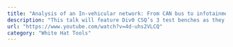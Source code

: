 ```yaml
---
title: "Analysis of an In-vehicular network: From CAN bus to infotainment"
description: "This talk will feature Div0 CSQ’s 3 test benches as they explore more features on Connected vehicles. This was presented in ROOTCON 17 Car Hacking Village."
url: "https://www.youtube.com/watch?v=4d-uhs2VLCQ"
category: "White Hat Tools"
---
```

